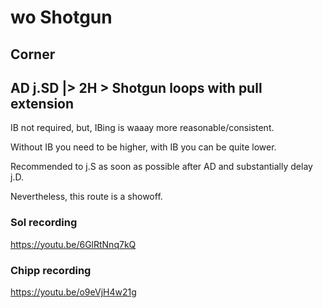 # wo Shotgun

## Corner

## AD j.SD |> 2H > Shotgun loops with pull extension

IB not required, but, IBing is waaay more reasonable/consistent.

Without IB you need to be higher, with IB you can be quite lower.

Recommended to j.S as soon as possible after AD and substantially delay j.D.

Nevertheless, this route is a showoff.

### Sol recording

https://youtu.be/6GlRtNnq7kQ

### Chipp recording

https://youtu.be/o9eVjH4w21g